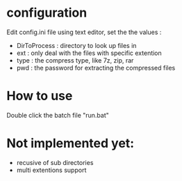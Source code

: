 # configuration
Edit config.ini file using text editor,  set the the values :
* DirToProcess : directory to look up files in
* ext : only deal with the files with specific extention
* type : the compress type, like 7z, zip, rar
* pwd : the password for extracting the compressed files

# How to use
Double click the batch file "run.bat"

# Not implemented yet: 
* recusive of sub directories
* multi extentions support